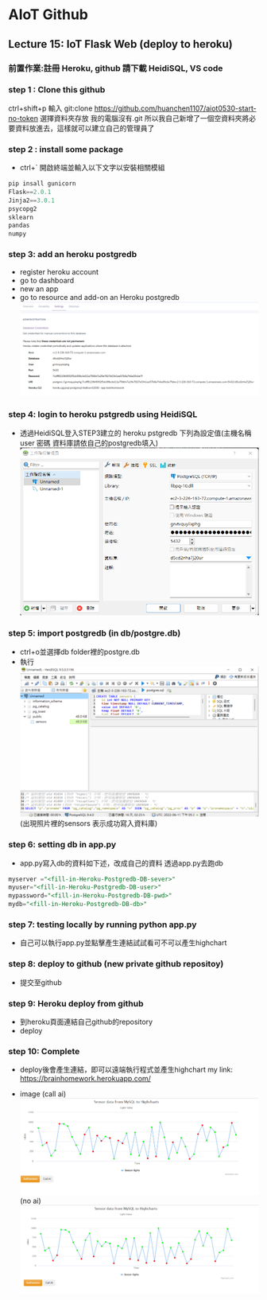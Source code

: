# AIoT Github

## Lecture 15: IoT Flask Web (deploy to heroku)
### 前置作業:註冊 Heroku, github 請下載 HeidiSQL, VS code 

### step 1 : Clone this github
 ctrl+shift+p
 輸入 git:clone https://github.com/huanchen1107/aiot0530-start-no-token
 選擇資料夾存放
 我的電腦沒有.git 所以我自己新增了一個空資料夾將必要資料放進去，這樣就可以建立自己的管理員了
### step 2 : install some package

* ctrl+` 開啟終端並輸入以下文字以安裝相關模組
```python
pip insall gunicorn   
Flask==2.0.1 
Jinja2==3.0.1 
psycopg2 
sklearn 
pandas  
numpy 
```

### step 3: add an heroku postgredb

* register heroku account
* go to dashboard
* new an app
* go to resource and add-on an Heroku postgredb
![image](1.png)
### step 4: login to heroku pstgredb using HeidiSQL
* 透過HeidiSQL登入STEP3建立的 heroku pstgredb 
下列為設定值(主機名稱 user 密碼 資料庫請依自己的postgredb填入)
![image](2.png)

### step 5: import postgredb (in db/postgre.db)
* ctrl+o並選擇db folder裡的postgre.db
* 執行
![image](3.png)
(出現照片裡的sensors 表示成功寫入資料庫)
### step 6: setting db in app.py
* app.py寫入db的資料如下述，改成自己的資料 透過app.py去跑db

```sql
myserver ="<fill-in-Heroku-Postgredb-DB-sever>"
myuser="<fill-in-Heroku-Postgredb-DB-user>"
mypassword="<fill-in-Heroku-Postgredb-DB-pwd>"
mydb="<fill-in-Heroku-Postgredb-DB-db>"

```
### step 7: testing locally by running python app.py
* 自己可以執行app.py並點擊產生連結試試看可不可以產生highchart
### step 8: deploy to github (new private github repositoy)
* 提交至github 


### step 9: Heroku deploy from github
* 到heroku頁面連結自己github的repository
* deploy
### step 10: Complete
* deploy後會產生連結，即可以遠端執行程式並產生highchart
my link:
https://brainhomework.herokuapp.com/

* image
(call ai)
![image](4.png)
(no ai)
![image](5.png)

